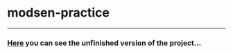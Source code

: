 # modsen-practice

---

### [Here](https://kasstuss-modsen-practice-dev.netlify.app) you can see the unfinished version of the project...
